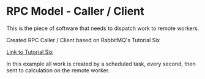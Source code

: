 # RPC Model - Caller / Client

This is the piece of software that needs to dispatch work to remote workers.

Created RPC Caller / Client based on RabbitMQ's Tutorial Six

[Link to Tutorial Six](https://www.rabbitmq.com/tutorials/tutorial-six-spring-amqp.html)

In this example all work is created by a scheduled task, every second, then sent to calculation on the remote worker.
